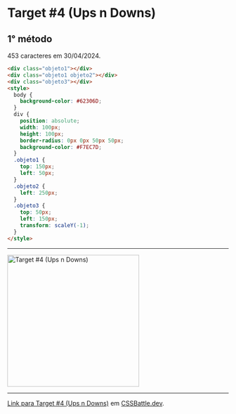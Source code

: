 # Target #4 (Ups n Downs)

## 1° método

453 caracteres em 30/04/2024.

```HTML
<div class="objeto1"></div>
<div class="objeto1 objeto2"></div>
<div class="objeto3"></div>
<style>
  body {
    background-color: #62306D;
  }
  div {
    position: absolute;
    width: 100px;
    height: 100px;
    border-radius: 0px 0px 50px 50px;
    background-color: #F7EC7D;
  }
  .objeto1 {
    top: 150px;
    left: 50px;
  }
  .objeto2 {
    left: 250px;
  }
  .objeto3 {
    top: 50px;
    left: 150px;
    transform: scaleY(-1);
  }
</style>
```

---
<img src="https://cssbattle.dev/targets/4.png" title="Target #4 (Ups n Downs)" width="300px">

---

[Link para Target #4 (Ups n Downs)](https://cssbattle.dev/play/4) em [CSSBattle.dev](https://cssbattle.dev/).